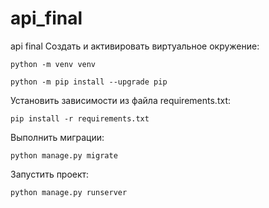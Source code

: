 # api_final
api final
Cоздать и активировать виртуальное окружение:

```
python -m venv venv
```

```
python -m pip install --upgrade pip
```

Установить зависимости из файла requirements.txt:

```
pip install -r requirements.txt
```

Выполнить миграции:

```
python manage.py migrate
```

Запустить проект:

```
python manage.py runserver
```
